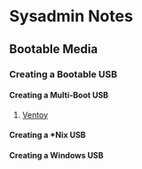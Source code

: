 # Sysadmin Notes

## Bootable Media
### Creating a Bootable USB

#### Creating a Multi-Boot USB 
1. [Ventoy](https://www.ventoy.net/en/index.html)


#### Creating a *Nix USB 

#### Creating a Windows USB
